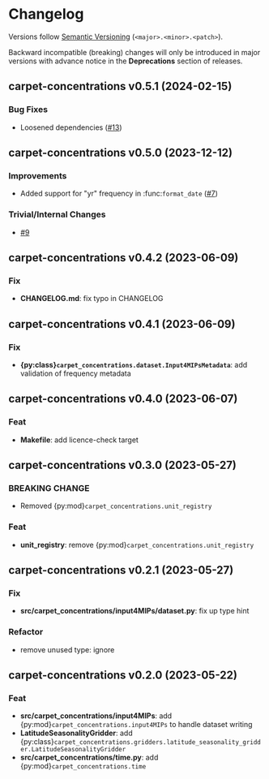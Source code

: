# Changelog

Versions follow [Semantic Versioning](https://semver.org/) (`<major>.<minor>.<patch>`).

Backward incompatible (breaking) changes will only be introduced in major versions
with advance notice in the **Deprecations** section of releases.


<!--
You should *NOT* be adding new changelog entries to this file, this
file is managed by towncrier. See changelog/README.md.

You *may* edit previous changelogs to fix problems like typo corrections or such.
To add a new changelog entry, please see
https://pip.pypa.io/en/latest/development/contributing/#news-entries,
noting that we use the `changelog` directory instead of news, md instead
of rst and use slightly different categories.
-->

<!-- towncrier release notes start -->

## carpet-concentrations v0.5.1 (2024-02-15)


### Bug Fixes

- Loosened dependencies ([#13](https://github.com/climate-resource/Carpet-Concentrations/pulls/13))


## carpet-concentrations v0.5.0 (2023-12-12)


### Improvements

- Added support for "yr" frequency in :func:`format_date` ([#7](https://github.com/climate-resource/Carpet-Concentrations/pulls/7))

### Trivial/Internal Changes

- [#9](https://github.com/climate-resource/Carpet-Concentrations/pulls/9)


## carpet-concentrations v0.4.2 (2023-06-09)

### Fix

- **CHANGELOG.md**: fix typo in CHANGELOG

## carpet-concentrations v0.4.1 (2023-06-09)

### Fix

- **{py:class}`carpet_concentrations.dataset.Input4MIPsMetadata`**: add validation of frequency metadata

## carpet-concentrations v0.4.0 (2023-06-07)

### Feat

- **Makefile**: add licence-check target

## carpet-concentrations v0.3.0 (2023-05-27)

### BREAKING CHANGE

- Removed {py:mod}`carpet_concentrations.unit_registry`

### Feat

- **unit_registry**: remove {py:mod}`carpet_concentrations.unit_registry`

## carpet-concentrations v0.2.1 (2023-05-27)

### Fix

- **src/carpet_concentrations/input4MIPs/dataset.py**: fix up type hint

### Refactor

- remove unused type: ignore

## carpet-concentrations v0.2.0 (2023-05-22)

### Feat

- **src/carpet_concentrations/input4MIPs**: add {py:mod}`carpet_concentrations.input4MIPs` to handle dataset writing
- **LatitudeSeasonalityGridder**: add {py:class}`carpet_concentrations.gridders.latitude_seasonality_gridder.LatitudeSeasonalityGridder`
- **src/carpet_concentrations/time.py**: add {py:mod}`carpet_concentrations.time`
